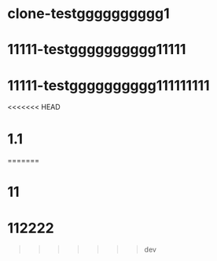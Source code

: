 # clone-testgggggggggg1
# 11111-testgggggggggg11111
# 11111-testgggggggggg111111111
<<<<<<< HEAD
# 1.1
=======
# 11
# 112222
>>>>>>> dev
